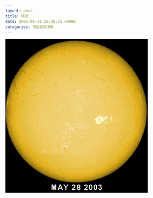 ```yaml
---
layout: post
title: 태양
date: 2003-05-31 16:45:25 +0900
categories: 깨달음의대화
---
```

<img src="./files/attach/images/198/177/001/1054367125.gif" border="0" alt="" />